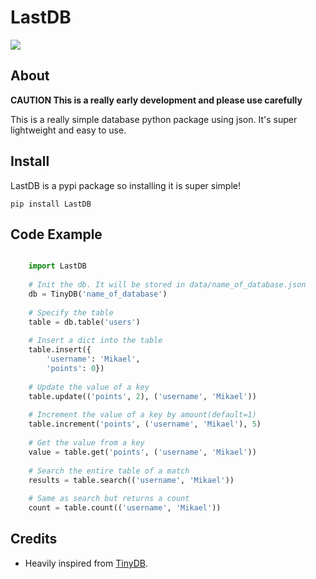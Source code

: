 # LastDB
![](https://i.imgur.com/e5laURE.png)

## About
**CAUTION
This is a really early development and please use carefully**

This is a really simple database python package using json. It's super lightweight and easy to use. 



## Install
LastDB is a pypi package so installing it is super simple!

`pip install LastDB`

## Code Example
```python

    import LastDB
    
    # Init the db. It will be stored in data/name_of_database.json
    db = TinyDB('name_of_database')
    
    # Specify the table
    table = db.table('users')
    
    # Insert a dict into the table
    table.insert({
        'username': 'Mikael',
        'points': 0})
        
    # Update the value of a key
    table.update(('points', 2), ('username', 'Mikael'))
    
    # Increment the value of a key by amount(default=1)
    table.increment('points', ('username', 'Mikael'), 5)
    
    # Get the value from a key 
    value = table.get('points', ('username', 'Mikael'))
    
    # Search the entire table of a match
    results = table.search(('username', 'Mikael'))
    
    # Same as search but returns a count
    count = table.count(('username', 'Mikael'))
```

## Credits
* Heavily inspired from [TinyDB](https://github.com/msiemens/tinydb).
